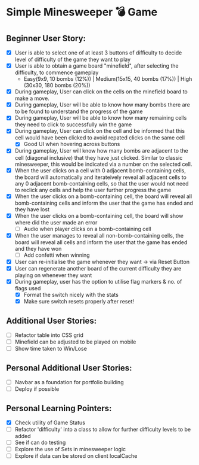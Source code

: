# Simple Minesweeper 💣 Game

## Beginner User Story:

- [x] User is able to select one of at least 3 buttons of difficulty to decide level of difficulty of the game they want to play
- [x] User is able to obtain a game board "minefield", after selecting the difficulty, to commence gameplay
  - Easy(9x9, 10 bombs (12%)) | Medium(15x15, 40 bombs (17%)) | High (30x30, 180 bombs (20%))
- [x] During gameplay, User can click on the cells on the minefield board to make a move.
- [x] During gameplay, User will be able to know how many bombs there are to be found to understand the progress of the game
- [x] During gameplay, User will be able to know how many remaining cells they need to click to successfully win the game
- [x] During gameplay, User can click on the cell and be informed that this cell would have been clicked to avoid repated clicks on the same cell
  - [x] Good UI when hovering across buttons
- [x] During gameplay, User will know how many bombs are adjacent to the cell (diagonal inclusive) that they have just clicked. Similar to classic minesweeper, this would be indicated via a number on the selected cell.
- [x] When the user clicks on a cell with 0 adjacent bomb-containing cells, the board will automatically and iterateively reveal all adjacent cells to any 0 adjacent bomb-containing cells, so that the user would not need to reclick any cells and help the user further progress the game
- [x] When the user clicks on a bomb-containing cell, the board will reveal all bomb-containing cells and inform the user that the game has ended and they have lost
- [x] When the user clicks on a bomb-containing cell, the board will show where did the user made an error
  - [ ] Audio when player clicks on a bomb-containing cell
- [x] When the user manages to reveal all non-bomb-containing cells, the board will reveal all cells and inform the user that the game has ended and they have won
  - [ ] Add confetti when winning
- [x] User can re-initialise the game whenever they want -> via Reset Button
- [x] User can regenerate another board of the current difficulty they are playing on whenever they want
- [x] During gameplay, user has the option to utilise flag markers & no. of flags used
  - [x] Format the switch nicely with the stats
  - [x] Make sure switch resets properly after reset!

## Additional User Stories:

- [ ] Refactor table into CSS grid
- [ ] Minefield can be adjusted to be played on mobile
- [ ] Show time taken to Win/Lose

## Personal Additional User Stories:

- [ ] Navbar as a foundation for portfolio building
- [ ] Deploy if possible

## Personal Learning Pointers:

- [x] Check utility of Game Status
- [ ] Refactor 'difficulty' into a class to allow for further difficulty levels to be added
- [ ] See if can do testing
- [ ] Explore the use of Sets in minesweeper logic
- [ ] Explore if data can be stored on client localCache
